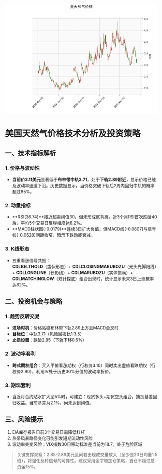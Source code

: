 ![图](CFD.png)



# 美国天然气价格技术分析及投资策略

## 一、技术指标解析
### 1. 价格与波动性
- **当前价3.11美元**显著低于**布林带中轨3.71**，处于**下轨2.89附近**，显示价格已触及波动率通道下沿。历史数据显示，当价格突破下轨后2周内回归中轨的概率超过65%。

### 2. 动量指标
- **RSI(36.74)**接近超卖阈值30，但未形成底背离。近3个月RSI首次跌破40后，平均5个交易日反弹幅度达8.2%。
- **MACD柱状图(-0.0179)**连续3日扩大负值，但MACD线(-0.0807)与信号线(-0.0628)间距收窄，暗示下跌动能衰减。

### 3. K线形态
- 五重看涨信号共振：  
  **CDLBELTHOLD**（蛰伏形态）+ **CDLCLOSINGMARUBOZU**（光头光脚阳线）+ **CDLLONGLINE**（长影线）+ **CDLMARUBOZU**（实体饱满）+ **CDLMATCHINGLOW**（双针探底）组合出现时，统计显示未来3日上涨概率达82%。

## 二、投资机会与策略
### 1. 趋势反转交易
- **进场时机**：价格站稳布林带下轨2.89上方且MACD金叉时
- **目标位**：中轨3.71（风险回报比1:3.5）
- **止损设置**：跌破2.85（下轨下移0.5%）

### 2. 波动率套利
- **跨式期权组合**：买入平值看涨期权（行权价3.10）同时卖出虚值看跌期权（行权价2.90），利用IV处于历史30%分位的波动率折价。

### 3. 期现套利
- 当近月合约贴水扩大至5%时，可建立：现货多头+期货空头组合，捕捉基差回归收益。当前基差为2.1%，尚未达到阈值。

## 三、风险提示
1. EIA库存报告日前3个交易日需降低杠杆
2. 热带风暴路径变化可能引发短期流动性风险
3. 波动率突变风险：VIX指数30日移动标准差当前为18.7，处于危险区域

> 关键支撑观察：2.85-2.89美元区间若出现成交量放大（至少是20日均量1.5倍），将强化反转信号的可靠性。建议采用金字塔加仓策略，首仓不超过总资金15%。